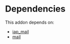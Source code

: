 # Dependencies

This addon depends on:

- [iap_mail](../../odoo-bringout-oca-ocb-iap_mail)
- [mail](../../odoo-bringout-oca-ocb-mail)
